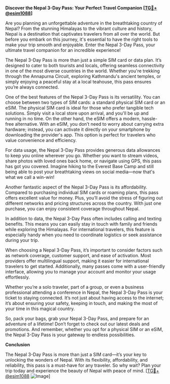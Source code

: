 **Discover the Nepal 3-Day Pass: Your Perfect Travel Companion [[TG💪+ @esim1088](https://t.me/s/esim1088)]**

Are you planning an unforgettable adventure in the breathtaking country of Nepal? From the stunning Himalayas to the vibrant culture and history, Nepal is a destination that captivates travelers from all over the world. But before you embark on this journey, it's essential to have the right tools to make your trip smooth and enjoyable. Enter the Nepal 3-Day Pass, your ultimate travel companion for an incredible experience!

The Nepal 3-Day Pass is more than just a simple SIM card or data plan. It’s designed to cater to both tourists and locals, offering seamless connectivity in one of the most diverse countries in the world. Whether you're trekking through the Annapurna Circuit, exploring Kathmandu's ancient temples, or simply enjoying a peaceful stay at a local teahouse, this pass ensures you’re always connected.

One of the best features of the Nepal 3-Day Pass is its versatility. You can choose between two types of SIM cards: a standard physical SIM card or an eSIM. The physical SIM card is ideal for those who prefer tangible tech solutions. Simply visit a local store upon arrival, and you'll be up and running in no time. On the other hand, the eSIM offers a modern, hassle-free alternative. With an eSIM, you don’t need to worry about carrying extra hardware; instead, you can activate it directly on your smartphone by downloading the provider's app. This option is perfect for travelers who value convenience and efficiency.

For data usage, the Nepal 3-Day Pass provides generous data allowances to keep you online wherever you go. Whether you want to stream videos, share photos with loved ones back home, or navigate using GPS, this pass has got you covered. Imagine hiking to the Everest Base Camp and still being able to post your breathtaking views on social media—now that's what we call a win-win!

Another fantastic aspect of the Nepal 3-Day Pass is its affordability. Compared to purchasing individual SIM cards or roaming plans, this pass offers excellent value for money. Plus, you’ll avoid the stress of figuring out different networks and pricing structures across the country. With just one purchase, you can enjoy consistent coverage throughout Nepal.

In addition to data, the Nepal 3-Day Pass often includes calling and texting benefits. This means you can easily stay in touch with family and friends while exploring the Himalayas. For international travelers, this feature is especially handy when you need to coordinate logistics or seek assistance during your trip.

When choosing a Nepal 3-Day Pass, it’s important to consider factors such as network coverage, customer support, and ease of activation. Most providers offer multilingual support, making it easier for international travelers to get started. Additionally, many passes come with a user-friendly interface, allowing you to manage your account and monitor your usage effortlessly.

Whether you’re a solo traveler, part of a group, or even a business professional attending a conference in Nepal, the Nepal 3-Day Pass is your ticket to staying connected. It’s not just about having access to the internet; it’s about ensuring your safety, keeping in touch, and making the most of your time in this magical country.

So, pack your bags, grab your Nepal 3-Day Pass, and prepare for an adventure of a lifetime! Don’t forget to check out our latest deals and promotions. And remember, whether you opt for a physical SIM or an eSIM, the Nepal 3-Day Pass is your gateway to endless possibilities.

**Conclusion**

The Nepal 3-Day Pass is more than just a SIM card—it’s your key to unlocking the wonders of Nepal. With its flexibility, affordability, and reliability, this pass is a must-have for any traveler. So why wait? Plan your trip today and experience the beauty of Nepal with peace of mind. [[TG💪+ @esim1088](https://t.me/s/esim1088) ![Image](https://i.postimg.cc/Y0z9fWf4/image.png)]